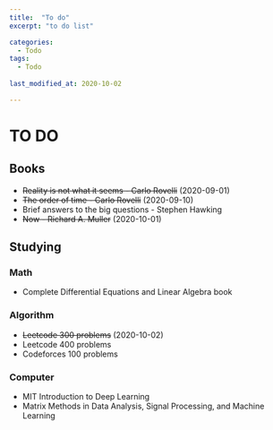 ```yaml
---
title:  "To do"
excerpt: "to do list"

categories:
  - Todo
tags:
  - Todo
  
last_modified_at: 2020-10-02

---
```


# TO DO

## Books
+ ~~Reality is not what it seems - Carlo Rovelli~~ (2020-09-01)
+ ~~The order of time - Carlo Rovelli~~ (2020-09-10)
+ Brief answers to the big questions - Stephen Hawking
+ ~~Now - Richard A. Muller~~ (2020-10-01)

## Studying

### Math
+ Complete Differential Equations and Linear Algebra book

### Algorithm
+ ~~Leetcode 300 problems~~ (2020-10-02)
+ Leetcode 400 problems
+ Codeforces 100 problems

### Computer
+ MIT Introduction to Deep Learning
+ Matrix Methods in Data Analysis, Signal Processing, and Machine Learning
